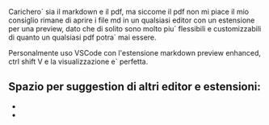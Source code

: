 Carichero\` sia il markdown e il pdf, ma siccome il pdf non mi piace il mio consiglio rimane di aprire i file md in un qualsiasi editor con un estensione per una preview, dato che di solito sono molto piu\` flessibili e customizzabili di quanto un qualsiasi pdf potra\` mai essere.

Personalmente uso VSCode con l'estensione markdown preview enhanced, ctrl shift V e la visualizzazione e\` perfetta.

Spazio per suggestion di altri editor e estensioni:
-
-
-